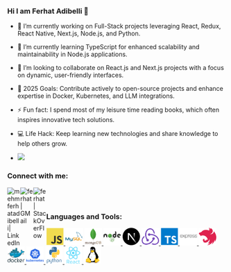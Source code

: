 ### Hi I am Ferhat Adibelli 👋

- 🔭 I’m currently working on Full-Stack projects leveraging React, Redux, React Native, Next.js, Node.js, and Python.
- 🌱 I’m currently learning TypeScript for enhanced scalability and maintainability in Node.js applications.
- 👯 I’m looking to collaborate on React.js and Next.js projects with a focus on dynamic, user-friendly interfaces.
- 🥅 2025 Goals: Contribute actively to open-source projects and enhance expertise in Docker, Kubernetes, and LLM integrations.
- ⚡ Fun fact: I spend most of my leisure time reading books, which often inspires innovative tech solutions.
- 💻 Life Hack: Keep learning new technologies and share knowledge to help others grow.

- <img src='https://github-readme-stats.vercel.app/api?username=ferhatadibelli0&&show_icons=true&title_color=ffffff&icon_color=bb2acf&text_color=daf7dc&bg_color=151515'/>

### Connect with me:

[<img align="left" alt="mehmferhatadibelli| LinkedIn" width="30px" src="https://user-images.githubusercontent.com/75525090/159126797-a1512f11-cbd6-4b66-9775-0d1b92cdde15.png" />][linkedin]
<a href="mailto:ferhatadibelli9@gmail.com"><img align="left" alt="ferhat | GMail" width="30px" src="https://user-images.githubusercontent.com/75525090/159127016-3e4d9b5f-0478-4667-ab64-8a330d00bdae.png" />[<img align="left" alt="ferhat | StackOverFlow" width="30px" src="https://user-images.githubusercontent.com/75525090/159127189-fb5b27a4-5fb5-4675-9d17-71548ce63b68.png" />][stackoverflow]

<br />
<br />

[linkedin]: https://www.linkedin.com/in/ferhatadibelli9/
[stackoverflow]: https://stackoverflow.com/users/19093788/ferhat-adibelli

### Languages and Tools:

<p align="left">
  <a href="https://developer.mozilla.org/en-US/docs/Web/JavaScript" target="_blank" rel="noreferrer">
    <img src="https://raw.githubusercontent.com/devicons/devicon/master/icons/javascript/javascript-original.svg" alt="javascript" width="40" height="40" />
  </a>
  <a href="https://www.mysql.com/" target="_blank" rel="noreferrer">
    <img src="https://raw.githubusercontent.com/devicons/devicon/master/icons/mysql/mysql-original-wordmark.svg" alt="mysql" width="40" height="40" />
  </a>
  <a href="https://www.mongodb.com" target="_blank" rel="noreferrer">
    <img src="https://raw.githubusercontent.com/devicons/devicon/master/icons/mongodb/mongodb-original-wordmark.svg" alt="mongodb" width="40" height="40" />
  </a>
  <a href="https://nodejs.org" target="_blank" rel="noreferrer">
    <img src="https://raw.githubusercontent.com/devicons/devicon/master/icons/nodejs/nodejs-original-wordmark.svg" alt="nodejs" width="40" height="40" />
  </a>
  <a href="https://nextjs.org/" target="_blank" rel="noreferrer">
    <img src="https://raw.githubusercontent.com/devicons/devicon/master/icons/nextjs/nextjs-original.svg" alt="nextjs" width="40" height="40" />
  </a>
  <a href="https://redux.js.org" target="_blank" rel="noreferrer">
    <img src="https://raw.githubusercontent.com/devicons/devicon/master/icons/redux/redux-original.svg" alt="redux" width="40" height="40" />
  </a>
  <a href="https://typescript.org/" target="_blank" rel="noreferrer">
    <img src="https://raw.githubusercontent.com/devicons/devicon/master/icons/typescript/typescript-original.svg" alt="typescript" width="40" height="40" />
  </a>
  <a href="https://expressjs.com" target="_blank" rel="noreferrer">
    <img src="https://raw.githubusercontent.com/devicons/devicon/master/icons/express/express-original-wordmark.svg" alt="expressjs" width="40" height="40" />
  </a>
   <a href="https://nestjs.com/" target="_blank" rel="noreferrer">
    <img src="https://raw.githubusercontent.com/devicons/devicon/master/icons/nestjs/nestjs-plain.svg" alt="nestjs" width="40" height="40" />
  </a>
  <a href="https://www.docker.com/" target="_blank" rel="noreferrer">
    <img src="https://raw.githubusercontent.com/devicons/devicon/master/icons/docker/docker-original-wordmark.svg" alt="docker" width="40" height="40" />
  </a>
  <a href="https://kubernetes.io/" target="_blank" rel="noreferrer">
    <img src="https://raw.githubusercontent.com/devicons/devicon/master/icons/kubernetes/kubernetes-plain-wordmark.svg" alt="kubernetes" width="40" height="40" />
  </a>
  <a href="https://www.python.org/" target="_blank" rel="noreferrer">
    <img src="https://raw.githubusercontent.com/devicons/devicon/master/icons/python/python-original-wordmark.svg" alt="python" width="40" height="40" />
  </a>
  <a href="https://reactnative.dev/" target="_blank" rel="noreferrer">
    <img src="https://raw.githubusercontent.com/devicons/devicon/master/icons/react/react-original-wordmark.svg" alt="react native" width="40" height="40" />
  </a>
  <a href="https://www.linux.org/" target="_blank" rel="noreferrer">
    <img src="https://raw.githubusercontent.com/devicons/devicon/master/icons/linux/linux-original.svg" alt="linux" width="40" height="40" />
  </a>
</p>

